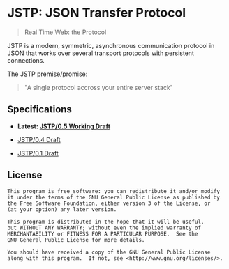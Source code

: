 JSTP: JSON Transfer Protocol
============================

> Real Time Web: the Protocol

JSTP is a modern, symmetric, asynchronous communication protocol in JSON that works over several transport protocols with persistent connections.

The JSTP premise/promise: 

> "A single protocol accross your entire server stack"

Specifications
--------------

- **Latest: [JSTP/0.5 Working Draft](version/0.5/index.md)**

- [JSTP/0.4 Draft](version/0.4/index.md)

- [JSTP/0.1 Draft](version/0.1/index.md)

License
-------

    This program is free software: you can redistribute it and/or modify
    it under the terms of the GNU General Public License as published by
    the Free Software Foundation, either version 3 of the License, or
    (at your option) any later version.

    This program is distributed in the hope that it will be useful,
    but WITHOUT ANY WARRANTY; without even the implied warranty of
    MERCHANTABILITY or FITNESS FOR A PARTICULAR PURPOSE.  See the
    GNU General Public License for more details.

    You should have received a copy of the GNU General Public License
    along with this program.  If not, see <http://www.gnu.org/licenses/>.